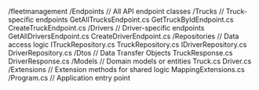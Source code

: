 /fleetmanagement
    /Endpoints          // All API endpoint classes
        /Trucks         // Truck-specific endpoints
            GetAllTrucksEndpoint.cs
            GetTruckByIdEndpoint.cs
            CreateTruckEndpoint.cs
        /Drivers        // Driver-specific endpoints
            GetAllDriversEndpoint.cs
            CreateDriverEndpoint.cs
    /Repositories       // Data access logic
        ITruckRepository.cs
        TruckRepository.cs
        IDriverRepository.cs
        DriverRepository.cs
    /Dtos               // Data Transfer Objects
        TruckResponse.cs
        DriverResponse.cs
    /Models             // Domain models or entities
        Truck.cs
        Driver.cs
    /Extensions         // Extension methods for shared logic
        MappingExtensions.cs
    /Program.cs         // Application entry point
